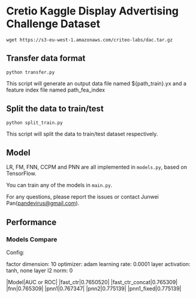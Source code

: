 # Cretio Kaggle Display Advertising Challenge Dataset

`wget https://s3-eu-west-1.amazonaws.com/criteo-labs/dac.tar.gz`

## Transfer data format

`python transfer.py`

This script will generate an output data file named ${path_train}.yx and a feature index file named path_fea_index

## Split the data to train/test

`python split_train.py`

This script will split the data to train/test dataset respectively.

## Model

LR, FM, FNN, CCPM and PNN are all implemented in `models.py`, based on TensorFlow.

You can train any of the models in `main.py`.

For any questions, please report the issues or contact Junwei Pan(pandevirus@gmail.com).

## Performance

### Models Compare

Config:

factor dimension: 10
optimizer: adam
learning rate: 0.0001
layer activation: tanh, none
layer l2 norm: 0

|Model|AUC or ROC|
|fast_ctr|0.7650520|
|fast_ctr_concat|0.765309|
|fnn|0.765309|
|pnn1|0.767347|
|pnn2|0.775139|
|pnn1_fixed|0.775139|
